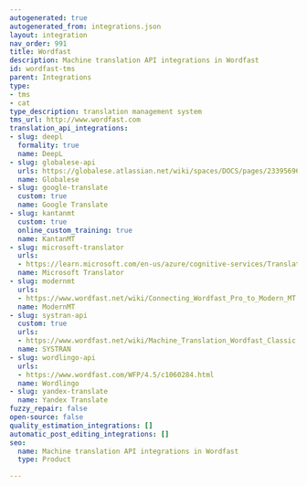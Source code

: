 ```yaml
---
autogenerated: true
autogenerated_from: integrations.json
layout: integration
nav_order: 991
title: Wordfast
description: Machine translation API integrations in Wordfast
id: wordfast-tms
parent: Integrations
type:
- tms
- cat
type_description: translation management system
tms_url: http://www.wordfast.com
translation_api_integrations:
- slug: deepl
  formality: true
  name: DeepL
- slug: globalese-api
  urls: https://globalese.atlassian.net/wiki/spaces/DOCS/pages/2339569665/Cloud+text+translation+plugin+for+Wordfast+Anywhere
  name: Globalese
- slug: google-translate
  custom: true
  name: Google Translate
- slug: kantanmt
  custom: true
  online_custom_training: true
  name: KantanMT
- slug: microsoft-translator
  urls:
  - https://learn.microsoft.com/en-us/azure/cognitive-services/Translator/create-translator-resource
  name: Microsoft Translator
- slug: modernmt
  urls:
  - https://www.wordfast.net/wiki/Connecting_Wordfast_Pro_to_Modern_MT
  name: ModernMT
- slug: systran-api
  custom: true
  urls:
  - https://www.wordfast.net/wiki/Machine_Translation_Wordfast_Classic
  name: SYSTRAN
- slug: wordlingo-api
  urls:
  - https://www.wordfast.com/WFP/4.5/c1060284.html
  name: Wordlingo
- slug: yandex-translate
  name: Yandex Translate
fuzzy_repair: false
open-source: false
quality_estimation_integrations: []
automatic_post_editing_integrations: []
seo:
  name: Machine translation API integrations in Wordfast
  type: Product

---
```


